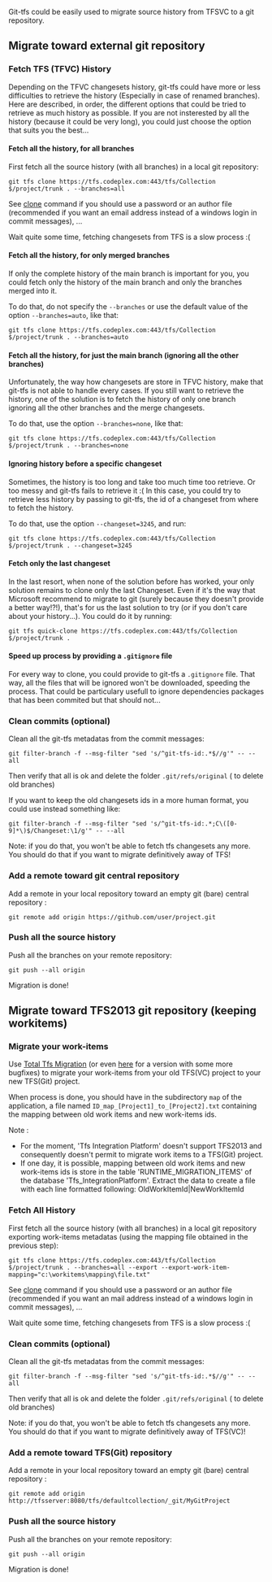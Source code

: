 Git-tfs could be easily used to migrate source history from TFSVC to a git repository.

## Migrate toward external git repository

### Fetch TFS (TFVC) History

Depending on the TFVC changesets history, git-tfs could have more or less difficulties to retrieve the history
(Especially in case of renamed branches).
Here are described, in order, the different options that could be tried to retrieve as much history as possible. 
If you are not insterested by all the history (because it could be very long), you could just choose the option that suits you the best...

#### Fetch all the history, for all branches
First fetch all the source history (with all branches) in a local git repository:

    git tfs clone https://tfs.codeplex.com:443/tfs/Collection $/project/trunk . --branches=all

See [clone](../commands/clone.md) command if you should use a password or an author file
 (recommended if you want an email address instead of a windows login in commit messages), ...

Wait quite some time, fetching changesets from TFS is a slow process :(

#### Fetch all the history, for only merged branches

If only the complete history of the main branch is important for you, you could fetch only the history
of the main branch and only the branches merged into it.

To do that, do not specify the `--branches` or use the default value of the option `--branches=auto`, like that:

    git tfs clone https://tfs.codeplex.com:443/tfs/Collection $/project/trunk . --branches=auto

#### Fetch all the history, for just the main branch (ignoring all the other branches)

Unfortunately, the way how changesets are store in TFVC history, make that git-tfs is not able to handle every cases.
If you still want to retrieve the history, one of the solution is to fetch the history of only one branch ignoring 
all the other branches and the merge changesets.


To do that, use the option `--branches=none`, like that:

    git tfs clone https://tfs.codeplex.com:443/tfs/Collection $/project/trunk . --branches=none

#### Ignoring history before a specific changeset

Sometimes, the history is too long and take too much time too retrieve. Or too messy and git-tfs fails to retrieve it :(
In this case, you could try to retrieve less history by passing to git-tfs, the id of a changeset from where to fetch the history.

To do that, use the option `--changeset=3245`, and run:

    git tfs clone https://tfs.codeplex.com:443/tfs/Collection $/project/trunk . --changeset=3245

#### Fetch only the last changeset

In the last resort, when none of the solution before has worked, your only solution remains to clone only the last Changeset.
Even if it's the way that Microsoft recommend to migrate to git (surely because they doesn't provide a better way!?!), that's 
for us the last solution to try (or if you don't care about your history...).
You could do it by running:

    git tfs quick-clone https://tfs.codeplex.com:443/tfs/Collection $/project/trunk .

#### Speed up process by providing a `.gitignore` file

For every way to clone, you could provide to git-tfs a `.gitignore` file.
That way, all the files that will be ignored won't be downloaded, speeding the process.
That could be particulary usefull to ignore dependencies packages that has been commited but that should not...

### Clean commits (optional)

Clean all the git-tfs metadatas from the commit messages:

    git filter-branch -f --msg-filter "sed 's/^git-tfs-id:.*$//g'" -- --all

Then verify that all is ok and delete the folder `.git/refs/original` ( to delete old branches)

If you want to keep the old changesets ids in a more human format, you could use instead something like:

    git filter-branch -f --msg-filter "sed 's/^git-tfs-id:.*;C\([0-9]*\)$/Changeset:\1/g'" -- --all

Note: if you do that, you won't be able to fetch tfs changesets any more.
You should do that if you want to migrate definitively away of TFS!

### Add a remote toward git central repository

Add a remote in your local repository toward an empty git (bare) central repository :

    git remote add origin https://github.com/user/project.git

### Push all the source history

Push all the branches on your remote repository:

    git push --all origin

Migration is done!

## Migrate toward TFS2013 git repository (keeping workitems)

### Migrate your work-items
Use [Total Tfs Migration](https://totaltfsmigration.codeplex.com/) (or even [here](https://github.com/pmiossec/TotalTfsMigrationTool) for a version with some more bugfixes) to migrate your work-items from your old TFS(VC) project to your new TFS(Git) project.

When process is done, you should have in the subdirectory `map` of the application,
 a file named `ID_map_[Project1]_to_[Project2].txt` containing the mapping between
 old work items and new work-items ids.

Note :
- For the moment, 'Tfs Integration Platform' doesn't support TFS2013 and consequently doesn't permit to migrate work items to a TFS(Git) project.
- If one day, it is possible, mapping between old work items and new work-items ids is store in the table 'RUNTIME_MIGRATION_ITEMS' of the database 'Tfs_IntegrationPlatform'.
Extract the data to create a file with each line formatted following: OldWorkItemId|NewWorkItemId

### Fetch All History

First fetch all the source history (with all branches) in a local git repository exporting work-items metadatas (using the mapping file obtained in the previous step):

    git tfs clone https://tfs.codeplex.com:443/tfs/Collection $/project/trunk . --branches=all --export --export-work-item-mapping="c:\workitems\mapping\file.txt"

See [clone](../commands/clone.md) command if you should use a password or an author file
 (recommended if you want an mail address instead of a windows login in commit messages), ...

Wait quite some time, fetching changesets from TFS is a slow process :(

### Clean commits (optional)

Clean all the git-tfs metadatas from the commit messages:

    git filter-branch -f --msg-filter "sed 's/^git-tfs-id:.*$//g'" -- --all

Then verify that all is ok and delete the folder `.git/refs/original` ( to delete old branches)

Note: if you do that, you won't be able to fetch tfs changesets any more.
You should do that if you want to migrate definitively away of TFS(VC)!

### Add a remote toward TFS(Git) repository

Add a remote in your local repository toward an empty git (bare) central repository :

    git remote add origin http://tfsserver:8080/tfs/defaultcollection/_git/MyGitProject

### Push all the source history

Push all the branches on your remote repository:

    git push --all origin

Migration is done!


